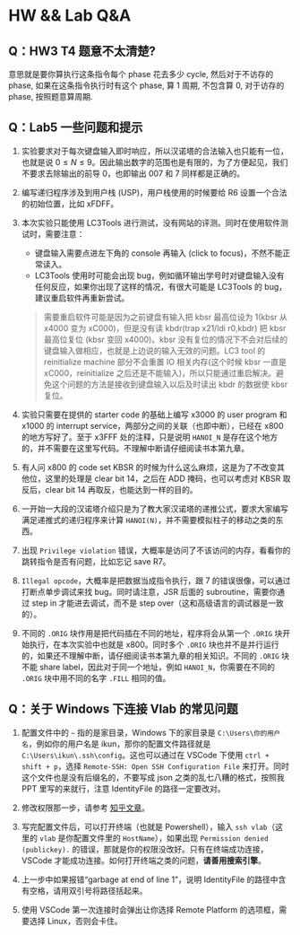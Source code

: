 # HW && Lab Q&A

## Q：HW3 T4 题意不太清楚?

意思就是要你算执行这条指令每个 phase 花去多少 cycle, 然后对于不访存的 phase, 如果在这条指令执行时有这个 phase, 算 1 周期, 不包含算 0, 对于访存的 phase, 按照题意算周期.

## Q：Lab5 一些问题和提示

1. 实验要求对于每次键盘输入即时响应，所以汉诺塔的合法输入也只能有一位，也就是说 $0\le N\le 9$。因此输出数字的范围也是有限的，为了方便起见，我们不要求去除输出的前导 0，也即输出 007 和 7 同样都是正确的。

2. 编写递归程序涉及到用户栈 (USP)，用户栈使用的时候要给 R6 设置一个合法的初始位置，比如 xFDFF。

3. 本次实验只能使用 LC3Tools 进行测试，没有网站的评测。同时在使用软件测试时，需要注意：

   - 键盘输入需要点进左下角的 console 再输入 (click to focus)，不然不能正常读入。
   - LC3Tools 使用时可能会出现 bug，例如循环输出学号时对键盘输入没有任何反应，如果你出现了这样的情况，有很大可能是 LC3Tools 的 bug，建议重启软件再重新尝试。
   > 需要重启软件可能是因为之前键盘有输入把 kbsr 最高位设为 1(kbsr 从 x4000 变为 xC000)，但是没有读 kbdr(trap x21/ldi r0,kbdr) 把 kbsr 最高位复位 (kbsr 变回 x4000)。kbsr 没有复位的情况下不会对后续的键盘输入做相应，也就是上边说的输入无效的问题。LC3 tool 的 reinitialize machine 部分不会重置 IO 相关内存(这个时候 kbsr 一直是 xC000，reinitialize 之后还是不能输入)，所以只能通过重启解决。避免这个问题的方法是接收到键盘输入以后及时读出 kbdr 的数据使 kbsr 复位。

4. 实验只需要在提供的 starter code 的基础上编写 x3000 的 user program 和 x1000 的 interrupt service，两部分之间的关联（也即中断），已经在 x800 的地方写好了。至于 x3FFF 处的注释，只是说明 `HANOI_N` 是存在这个地方的，并不需要在这里写代码。不理解中断请仔细阅读书本第九章。

5. 有人问 x800 的 code set KBSR 的时候为什么这么麻烦，这是为了不改变其他位，这里的处理是 clear bit 14，之后在 ADD 掩码，也可以考虑对 KBSR 取反后，clear bit 14 再取反，也能达到一样的目的。

6. 一开始一大段的汉诺塔介绍只是为了教大家汉诺塔的递推公式，要求大家编写满足递推式的递归程序来计算 `HANOI(N)`，并不需要模拟柱子的移动之类的东西。

7. 出现 `Privilege violation` 错误，大概率是访问了不该访问的内存，看看你的跳转指令是否有问题，比如忘记 save R7。

8. `Illegal opcode`，大概率是把数据当成指令执行，跟 7 的错误很像，可以通过打断点单步调试来找 bug。同时请注意，JSR 后面的 subroutine，需要你通过 step in 才能进去调试，而不是 step over（这和高级语言的调试器是一致的）。

9. 不同的 `.ORIG` 块作用是把代码插在不同的地址，程序将会从第一个 `.ORIG` 块开始执行，在本次实验中也就是 x800。同时多个 `.ORIG` 块也并不是并行运行的，如果还不理解中断，请仔细阅读书本第九章的相关知识。不同的 `.ORIG` 块不能 share label，因此对于同一个地址，例如 `HANOI_N`，你需要在不同的 `.ORIG` 块中用不同的名字 `.FILL` 相同的值。

## Q：关于 Windows 下连接 Vlab 的常见问题

1. 配置文件中的 `~` 指的是家目录，Windows 下的家目录是 `C:\Users\你的用户名`，例如你的用户名是 ikun，那你的配置文件路径就是 `C:\Users\ikun\.ssh\config`。这也可以通过在 VSCode 下使用 `ctrl + shift + p`，选择 `Remote-SSH: Open SSH Configuration File` 来打开。同时这个文件也是没有后缀名的，不要写成 json 之类的乱七八糟的格式，按照我 PPT 里写的来就行，注意 IdentityFile 的路径一定要改对。

2. 修改权限那一步，请参考 [知乎文章](https://zhuanlan.zhihu.com/p/364189095)。

3. 写完配置文件后，可以打开终端（也就是 Powershell），输入 `ssh vlab`（这里的 `vlab` 是你配置文件里的 `HostName`），如果出现 `Permission denied (publickey).` 的错误，那就是你的权限没改好。只有在终端成功连接，VSCode 才能成功连接。如何打开终端之类的问题，**请善用搜索引擎**。

4. 上一步中如果报错“garbage at end of line 1”，说明 IdentityFile 的路径中含有空格，请用双引号将路径括起来。

5. 使用 VSCode 第一次连接时会弹出让你选择 Remote Platform 的选项框，需要选择 Linux，否则会卡住。
